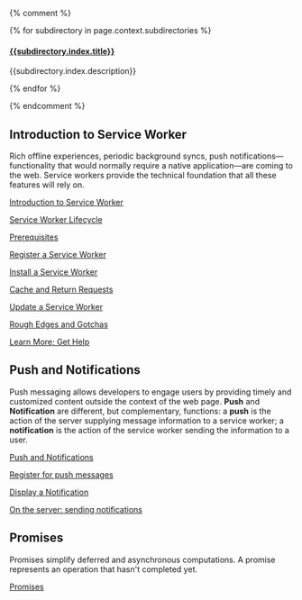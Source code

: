 


{% comment %}

{% for subdirectory in page.context.subdirectories %}
<h4><a href="{{subdirectory.id}}">{{subdirectory.index.title}}</a></h4>
<p>{{subdirectory.index.description}}</p>
{% endfor %}

{% endcomment %}





## Introduction to Service Worker

Rich offline experiences, periodic background syncs, push notifications&mdash;functionality that would normally require a native application&mdash;are coming to the web. Service workers provide the technical foundation that all these features will rely on.


  [Introduction to Service Worker](/web/fundamentals/primers/service-worker/?hl=en)

  
  [Service Worker Lifecycle](/web/fundamentals/primers/service-worker/service-worker-lifecycle?hl=en)
  
  [Prerequisites](/web/fundamentals/primers/service-worker/prerequisites?hl=en)
  
  [Register a Service Worker](/web/fundamentals/primers/service-worker/register?hl=en)
  
  [Install a Service Worker](/web/fundamentals/primers/service-worker/install?hl=en)
  
  [Cache and Return Requests](/web/fundamentals/primers/service-worker/cache-and-return-requests?hl=en)
  
  [Update a Service Worker](/web/fundamentals/primers/service-worker/update-a-service-worker?hl=en)
  
  [Rough Edges and Gotchas](/web/fundamentals/primers/service-worker/rough-edges-and-gotchas?hl=en)
  
  [Learn More; Get Help](/web/fundamentals/primers/service-worker/learn-more-get-help?hl=en)
  






## Push and Notifications

Push messaging allows developers to engage users by providing timely and customized content outside the context of the web page. <b>Push</b> and <b>Notification</b> are different, but complementary, functions: a <b>push</b> is the action of the server supplying message information to a service worker; a <b>notification</b> is the action of the service worker sending the information to a user.


  [Push and Notifications](/web/fundamentals/primers/push-notifications/?hl=en)

  
  [Register for push messages](/web/fundamentals/primers/push-notifications/push-messages?hl=en)
  
  [Display a Notification](/web/fundamentals/primers/push-notifications/notifications?hl=en)
  
  [On the server: sending notifications](/web/fundamentals/primers/push-notifications/on-the-server?hl=en)
  






## Promises

Promises simplify deferred and asynchronous computations. A promise represents an operation that hasn't completed yet.


  [Promises](/web/fundamentals/primers/promises/?hl=en)

  




